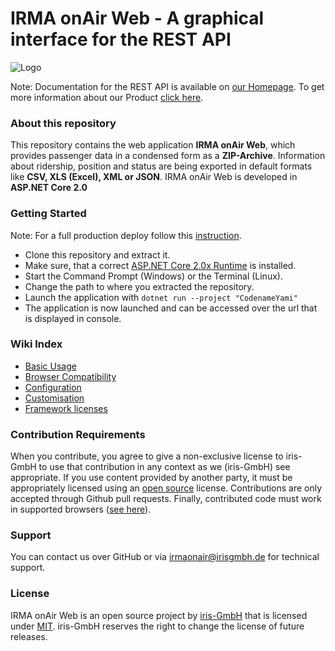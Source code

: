 # IRMA onAir Web - A graphical interface for the REST API
![Logo](https://www.irmaonair.com/other/github/Logo_onAir_black.png) 

Note: Documentation for the REST API is available on [our Homepage](https://www.irmaonair.com/docs).
To get more information about our Product [click here](https://www.irmaonair.com).

### About this repository
This repository contains the web application **IRMA onAir Web**, which provides passenger data in a condensed form as a **ZIP-Archive**.
Information about ridership, position and status are being exported in default formats like **CSV, XLS (Excel), XML or JSON**.
IRMA onAir Web is developed in **ASP.NET Core 2.0**

### Getting Started
Note: For a full production deploy follow this [instruction](https://docs.microsoft.com/en-US/aspnet/core/host-and-deploy/?view=aspnetcore-2.0&tabs=aspnetcore2x).

- Clone this repository and extract it.
- Make sure, that a correct [ASP.NET Core 2.0x Runtime](https://www.microsoft.com/net/download/all) is installed.
- Start the Command Prompt (Windows) or the Terminal (Linux).
- Change the path to where you extracted the repository.
- Launch the application with ```dotnet run --project "CodenameYami"```
- The application is now launched and can be accessed over the url that is displayed in console.

### Wiki Index
- [Basic Usage](https://github.com/iris-GmbH/ioa-web/wiki/Basic-Usage)
- [Browser Compatibility](https://github.com/iris-GmbH/ioa-web/wiki/Browser-Compatibility)
- [Configuration](https://github.com/iris-GmbH/ioa-web/wiki/Configuration)
- [Customisation](https://github.com/iris-GmbH/ioa-web/wiki/Customisation)
- [Framework licenses](https://github.com/iris-GmbH/ioa-web/wiki/Framework-licenses)

### Contribution Requirements
When you contribute, you agree to give a non-exclusive license to iris-GmbH to use that contribution in any context as we (iris-GmbH) see appropriate.
If you use content provided by another party, it must be appropriately licensed using an [open source](http://opensource.org/licenses) license.
Contributions are only accepted through Github pull requests.
Finally, contributed code must work in supported browsers ([see here](https://github.com/iris-GmbH/ioa-web/wiki/Browser-Compatibility)).

### Support
You can contact us over GitHub or via [irmaonair@irisgmbh.de](mailto:irmaonair@irisgmbh.de) for technical support.

### License
IRMA onAir Web is an open source project by [iris-GmbH](https://www.irisgmbh.de) that is licensed under [MIT](http://opensource.org/licenses/MIT).
iris-GmbH reserves the right to change the license of future releases.
